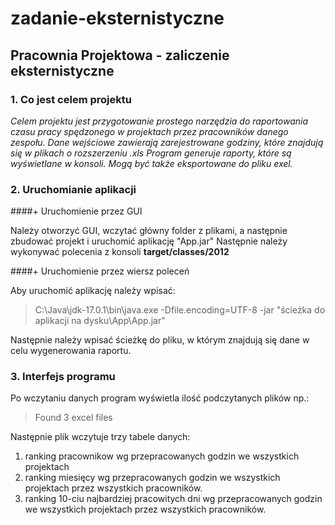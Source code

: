 # zadanie-eksternistyczne

## Pracownia Projektowa - zaliczenie eksternistyczne

### 1. Co jest celem projektu

*Celem projektu jest przygotowanie prostego narzędzia do raportowania czasu pracy spędzonego w projektach przez pracowników danego zespołu.
Dane wejściowe zawierają zarejestrowane godziny, które znajdują się w plikach o rozszerzeniu .xls
Program generuje raporty, które są wyświetlane w konsoli. Mogą być także eksportowane do pliku exel.*

### 2. Uruchomianie aplikacji

####+ Uruchomienie przez GUI

Należy otworzyć GUI, wczytać główny folder z plikami, a następnie zbudować projekt i uruchomić aplikację "App.jar"
Następnie należy wykonywać polecenia z konsoli **target/classes/2012**

####+ Uruchomienie przez wiersz poleceń

Aby uruchomić aplikację należy wpisać:
> C:\Java\jdk-17.0.1\bin\java.exe -Dfile.encoding=UTF-8 -jar "ścieżka do aplikacji na dysku\App\App.jar"

Następnie należy wpisać ścieżkę do pliku, w którym znajdują się dane w celu wygenerowania raportu.

### 3. Interfejs programu

Po wczytaniu danych program wyświetla ilość podczytanych plików np.: 
> Found 3 excel files

Następnie plik wczytuje trzy tabele danych:
1. ranking pracownikow wg przepracowanych godzin we wszystkich projektach
2. ranking miesięcy wg przepracowanych godzin we wszystkich projektach przez wszystkich pracowników.
3. ranking 10-ciu najbardziej pracowitych dni wg przepracowanych godzin we wszystkich projektach przez wszystkich pracowników.
